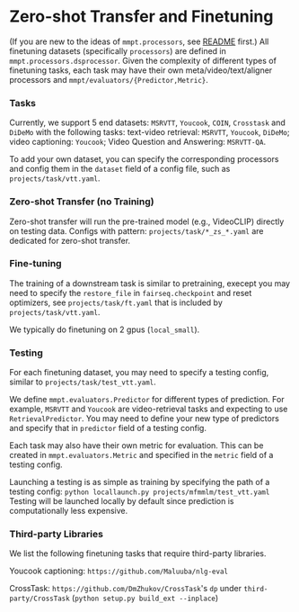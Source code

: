 # Zero-shot Transfer and Finetuning

(If you are new to the ideas of `mmpt.processors`, see [README](README.md) first.)
All finetuning datasets (specifically `processors`) are defined in `mmpt.processors.dsprocessor`.
Given the complexity of different types of finetuning tasks, each task may have their own meta/video/text/aligner processors and `mmpt/evaluators/{Predictor,Metric}`.

### Tasks

Currently, we support 5 end datasets: `MSRVTT`, `Youcook`, `COIN`, `Crosstask` and `DiDeMo` with the following tasks:
text-video retrieval: `MSRVTT`, `Youcook`, `DiDeMo`;
video captioning: `Youcook`;
Video Question and Answering: `MSRVTT-QA`.

To add your own dataset, you can specify the corresponding processors and config them in the `dataset` field of a config file, such as `projects/task/vtt.yaml`.

### Zero-shot Transfer (no Training)
Zero-shot transfer will run the pre-trained model (e.g., VideoCLIP) directly on testing data. Configs with pattern: `projects/task/*_zs_*.yaml` are dedicated for zero-shot transfer.

### Fine-tuning

The training of a downstream task is similar to pretraining, execept you may need to specify the `restore_file` in `fairseq.checkpoint` and reset optimizers, see `projects/task/ft.yaml` that is included by `projects/task/vtt.yaml`.

We typically do finetuning on 2 gpus (`local_small`).

### Testing
For each finetuning dataset, you may need to specify a testing config, similar to `projects/task/test_vtt.yaml`.

We define `mmpt.evaluators.Predictor` for different types of prediction. For example, `MSRVTT` and `Youcook` are video-retrieval tasks and expecting to use `RetrievalPredictor`. You may need to define your new type of predictors and specify that in `predictor` field of a testing config.

Each task may also have their own metric for evaluation. This can be created in `mmpt.evaluators.Metric` and specified in the `metric` field of a testing config.

Launching a testing is as simple as training by specifying the path of a testing config:
```python locallaunch.py projects/mfmmlm/test_vtt.yaml```
Testing will be launched locally by default since prediction is computationally less expensive.

### Third-party Libraries
We list the following finetuning tasks that require third-party libraries.

Youcook captioning: `https://github.com/Maluuba/nlg-eval`

CrossTask: `https://github.com/DmZhukov/CrossTask`'s `dp` under `third-party/CrossTask` (`python setup.py build_ext --inplace`)
